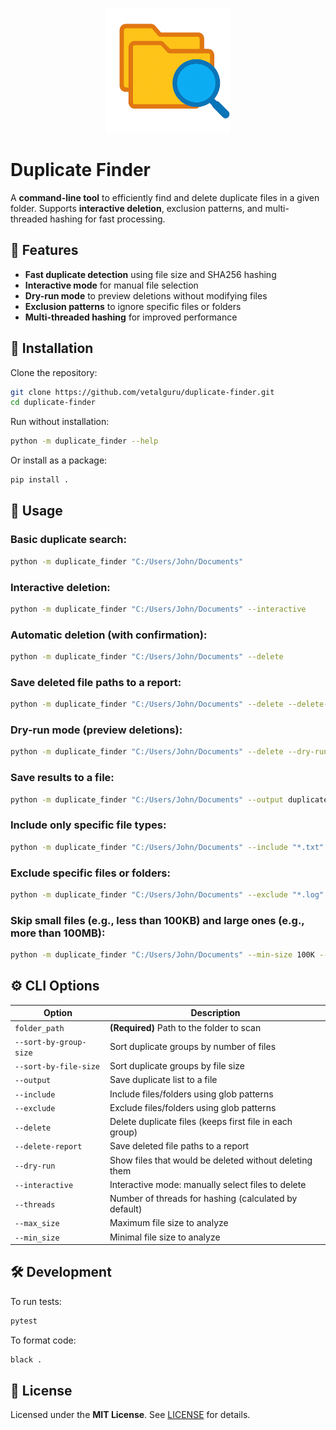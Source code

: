<p align="center">
  <img src="assets/duplicate-finder_t.png" alt="Duplicate Finder Logo" width="200">
</p>

# Duplicate Finder

A **command-line tool** to efficiently find and delete duplicate files in a given folder.
Supports **interactive deletion**, exclusion patterns, and multi-threaded hashing for fast processing.

## 🚀 Features

- **Fast duplicate detection** using file size and SHA256 hashing
- **Interactive mode** for manual file selection
- **Dry-run mode** to preview deletions without modifying files
- **Exclusion patterns** to ignore specific files or folders
- **Multi-threaded hashing** for improved performance

## 🔧 Installation

Clone the repository:

```bash
git clone https://github.com/vetalguru/duplicate-finder.git
cd duplicate-finder
```

Run without installation:

```bash
python -m duplicate_finder --help
```

Or install as a package:

```bash
pip install .
```

## 📌 Usage

### Basic duplicate search:

```bash
python -m duplicate_finder "C:/Users/John/Documents"
```

### Interactive deletion:

```bash
python -m duplicate_finder "C:/Users/John/Documents" --interactive
```

### Automatic deletion (with confirmation):

```bash
python -m duplicate_finder "C:/Users/John/Documents" --delete
```

### Save deleted file paths to a report:

```bash
python -m duplicate_finder "C:/Users/John/Documents" --delete --delete-report deleted.txt
```

### Dry-run mode (preview deletions):

```bash
python -m duplicate_finder "C:/Users/John/Documents" --delete --dry-run
```

### Save results to a file:

```bash
python -m duplicate_finder "C:/Users/John/Documents" --output duplicates.txt
```

### Include only specific file types:

```bash
python -m duplicate_finder "C:/Users/John/Documents" --include "*.txt" "*.md"
```
### Exclude specific files or folders:

```bash
python -m duplicate_finder "C:/Users/John/Documents" --exclude "*.log" "temp/*"
```

### Skip small files (e.g., less than 100KB) and large ones (e.g., more than 100MB):

```bash
python -m duplicate_finder "C:/Users/John/Documents" --min-size 100K --max-size 100M
```


## ⚙️ CLI Options

| Option                 | Description                                             |
|------------------------|---------------------------------------------------------|
| `folder_path`          | **(Required)** Path to the folder to scan               |
| `--sort-by-group-size` | Sort duplicate groups by number of files                |
| `--sort-by-file-size`  | Sort duplicate groups by file size                      |
| `--output`             | Save duplicate list to a file                           |
| `--include`            | Include files/folders using glob patterns               |
| `--exclude`            | Exclude files/folders using glob patterns               |
| `--delete`             | Delete duplicate files (keeps first file in each group) |
| `--delete-report`      | Save deleted file paths to a report                     |
| `--dry-run`            | Show files that would be deleted without deleting them  |
| `--interactive`        | Interactive mode: manually select files to delete       |
| `--threads`            | Number of threads for hashing (calculated by default)   |
| `--max_size`           | Maximum file size to analyze                            |
| `--min_size`           | Minimal file size to analyze                            |

## 🛠 Development

To run tests:

```bash
pytest
```

To format code:

```bash
black .
```

## 📜 License

Licensed under the **MIT License**. See [LICENSE](LICENSE) for details.
